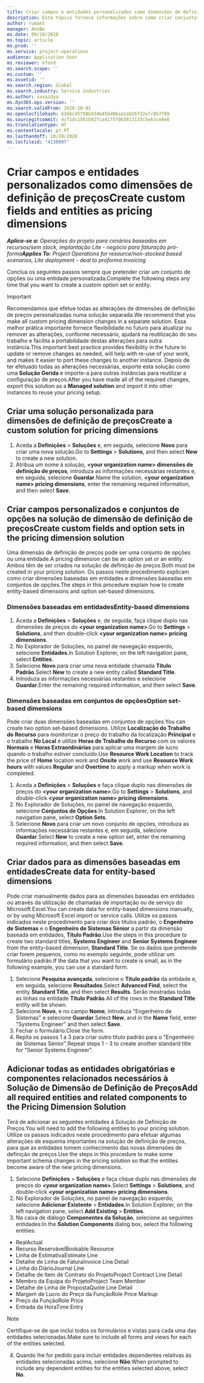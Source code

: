 ```yaml
---
title: Criar campos e entidades personalizados como dimensões de definição de preços
description: Este tópico fornece informações sobre como criar conjuntos de opções ou entidades personalizados.
author: rumant
manager: AnnBe
ms.date: 09/18/2020
ms.topic: article
ms.prod: ''
ms.service: project-operations
audience: Application User
ms.reviewer: kfend
ms.search.scope: ''
ms.custom: ''
ms.assetid: ''
ms.search.region: Global
ms.search.industry: Service industries
ms.author: suvaidya
ms.dyn365.ops.version: ''
ms.search.validFrom: 2020-10-01
ms.openlocfilehash: 616bcd5758b434b45bd06aa1a026f32efc8b7f99
ms.sourcegitcommit: 4cf1dc1561b92fca4175f0b3813133c5e63ce8e6
ms.translationtype: HT
ms.contentlocale: pt-PT
ms.lasthandoff: 10/28/2020
ms.locfileid: "4130907"
---
```

# <a name="create-custom-fields-and-entities-as-pricing-dimensions"></a><span data-ttu-id="c5f3c-103">Criar campos e entidades personalizados como dimensões de definição de preços</span><span class="sxs-lookup"><span data-stu-id="c5f3c-103">Create custom fields and entities as pricing dimensions</span></span>

<span data-ttu-id="c5f3c-104">_**Aplica-se a:** Operações do projeto para cenários baseados em recursos/sem stock, implantação Lite - negócio para faturação pró-forma_</span><span class="sxs-lookup"><span data-stu-id="c5f3c-104">_**Applies To:** Project Operations for resource/non-stocked based scenarios, Lite deployment - deal to proforma invoicing_</span></span>

<span data-ttu-id="c5f3c-105">Conclua os seguintes passos sempre que pretender criar um conjunto de opções ou uma entidade personalizada.</span><span class="sxs-lookup"><span data-stu-id="c5f3c-105">Complete the following steps any time that you want to create a custom option set or entity.</span></span>

> [!IMPORTANT]
> <span data-ttu-id="c5f3c-106">Recomendamos que efetue todas as alterações de dimensões de definição de preços personalizadas numa solução separada.</span><span class="sxs-lookup"><span data-stu-id="c5f3c-106">We recommend that you make all custom pricing dimension changes in a separate solution.</span></span> <span data-ttu-id="c5f3c-107">Essa melhor prática importante fornece flexibilidade no futuro para atualizar ou remover as alterações, conforme necessário, ajudará na reutilização do seu trabalho e facilita a portabilidade destas alterações para outra instância.</span><span class="sxs-lookup"><span data-stu-id="c5f3c-107">This important best practice provides flexibility in the future to update or remove changes as needed, will help with re-use of your work, and makes it easier to port these changes to another instance.</span></span> <span data-ttu-id="c5f3c-108">Depois de ter efetuado todas as alterações necessárias, exporte esta solução como uma **Solução Gerida** e importe-a para outras instâncias para reutilizar a configuração de preços.</span><span class="sxs-lookup"><span data-stu-id="c5f3c-108">After you have made all of the required changes, export this solution as a **Managed solution** and import it into other instances to reuse your pricing setup.</span></span>


## <a name="create-a-custom-solution-for-pricing-dimensions"></a><span data-ttu-id="c5f3c-109">Criar uma solução personalizada para dimensões de definição de preços</span><span class="sxs-lookup"><span data-stu-id="c5f3c-109">Create a custom solution for pricing dimensions</span></span>
1. <span data-ttu-id="c5f3c-110">Aceda a **Definições** > **Soluções** e, em seguida, selecione **Novo** para criar uma nova solução.</span><span class="sxs-lookup"><span data-stu-id="c5f3c-110">Go to **Settings** > **Solutions**, and then select **New** to create a new solution.</span></span> 
2. <span data-ttu-id="c5f3c-111">Atribua um nome à solução, **\<your organization name> dimensões de definição de preços**, introduza as informações necessárias restantes e, em seguida, selecione **Guardar**.</span><span class="sxs-lookup"><span data-stu-id="c5f3c-111">Name the solution, **\<your organization name> pricing dimensions**, enter the remaining required information, and then select **Save**.</span></span>
  
## <a name="create-custom-fields-and-option-sets-in-the-pricing-dimension-solution"></a><span data-ttu-id="c5f3c-112">Criar campos personalizados e conjuntos de opções na solução de dimensão de definição de preços</span><span class="sxs-lookup"><span data-stu-id="c5f3c-112">Create custom fields and option sets in the pricing dimension solution</span></span>

<span data-ttu-id="c5f3c-113">Uma dimensão de definição de preços pode ser uma conjunto de opções ou uma entidade.</span><span class="sxs-lookup"><span data-stu-id="c5f3c-113">A pricing dimension can be an option set or an entity.</span></span> <span data-ttu-id="c5f3c-114">Ambos têm de ser criados na solução de definição de preços.</span><span class="sxs-lookup"><span data-stu-id="c5f3c-114">Both must be created in your pricing solution.</span></span> <span data-ttu-id="c5f3c-115">Os passos neste procedimento explicam como criar dimensões baseadas em entidades e dimensões baseadas em conjuntos de opções.</span><span class="sxs-lookup"><span data-stu-id="c5f3c-115">The steps in this procedure explain how to create entity-based dimensions and option set-based dimensions.</span></span>

### <a name="entity-based-dimensions"></a><span data-ttu-id="c5f3c-116">Dimensões baseadas em entidades</span><span class="sxs-lookup"><span data-stu-id="c5f3c-116">Entity-based dimensions</span></span>

1. <span data-ttu-id="c5f3c-117">Aceda a **Definições** > **Soluções** e, de seguida, faça clique duplo nas dimensões de preços do **\<your organization name>**.</span><span class="sxs-lookup"><span data-stu-id="c5f3c-117">Go to **Settings** > **Solutions**, and then double-click **\<your organization name> pricing dimensions**.</span></span>
2. <span data-ttu-id="c5f3c-118">No Explorador de Soluções, no painel de navegação esquerdo, selecione **Entidades**.</span><span class="sxs-lookup"><span data-stu-id="c5f3c-118">In Solution Explorer, on the left navigation pane, select **Entities**.</span></span>
3. <span data-ttu-id="c5f3c-119">Selecione **Novo** para criar uma nova entidade chamada **Título Padrão**.</span><span class="sxs-lookup"><span data-stu-id="c5f3c-119">Select **New** to create a new entity called **Standard Title**.</span></span> 
4. <span data-ttu-id="c5f3c-120">Introduza as informações necessárias restantes e selecione **Guardar**.</span><span class="sxs-lookup"><span data-stu-id="c5f3c-120">Enter the remaining required information, and then select **Save**.</span></span>


### <a name="option-set-based-dimensions"></a><span data-ttu-id="c5f3c-121">Dimensões baseadas em conjuntos de opções</span><span class="sxs-lookup"><span data-stu-id="c5f3c-121">Option set-based dimensions</span></span> 
<span data-ttu-id="c5f3c-122">Pode criar duas dimensões baseadas em conjuntos de opções.</span><span class="sxs-lookup"><span data-stu-id="c5f3c-122">You can create two option set-based dimensions.</span></span> <span data-ttu-id="c5f3c-123">Utilize **Localização do Trabalho do Recurso** para monitorizar o preço do trabalho da localização **Principal** e o trabalho **No Local** e utilize **Horas de Trabalho do Recurso** com os valores **Normais** e **Horas Extraordinárias** para aplicar uma margem de lucro quando o trabalho estiver concluído.</span><span class="sxs-lookup"><span data-stu-id="c5f3c-123">Use **Resource Work Location** to track the price of **Home** location work and **Onsite** work and use **Resource Work hours** with values **Regular** and **Overtime** to apply a markup when work is completed.</span></span>


1. <span data-ttu-id="c5f3c-124">Aceda a **Definições** > **Soluções** e faça clique duplo nas dimensões de preços do **\<your organization name>**.</span><span class="sxs-lookup"><span data-stu-id="c5f3c-124">Go to **Settings** > **Solutions**, and double-click  **\<your organization name> pricing dimensions**.</span></span> 
2. <span data-ttu-id="c5f3c-125">No Explorador de Soluções, no painel de navegação esquerdo, selecione  **Conjuntos de Opções**.</span><span class="sxs-lookup"><span data-stu-id="c5f3c-125">In Solution Explorer, on the left navigation pane, select  **Option Sets**.</span></span> 
3. <span data-ttu-id="c5f3c-126">Selecione **Novo** para criar um novo conjunto de opções, introduza as informações necessárias restantes e, em seguida, selecione **Guardar**.</span><span class="sxs-lookup"><span data-stu-id="c5f3c-126">Select **New** to create a new option set, enter the remaining required information, and then select **Save**.</span></span>

## <a name="create-data-for-entity-based-dimensions"></a><span data-ttu-id="c5f3c-127">Criar dados para as dimensões baseadas em entidades</span><span class="sxs-lookup"><span data-stu-id="c5f3c-127">Create data for entity-based dimensions</span></span>

<span data-ttu-id="c5f3c-128">Pode criar manualmente dados para as dimensões baseadas em entidades ou através da utilização de chamadas de importação ou de serviço do Microsoft Excel.</span><span class="sxs-lookup"><span data-stu-id="c5f3c-128">You can create data for entity-based dimensions manually, or by using Microsoft Excel import or service calls.</span></span> <span data-ttu-id="c5f3c-129">Utilize os passos indicados neste procedimento para criar dois títulos padrão, o **Engenheiro de Sistemas** e o **Engenheiro de Sistemas Sénior** a partir da dimensão baseada em entidades, **Título Padrão**.</span><span class="sxs-lookup"><span data-stu-id="c5f3c-129">Use the steps in this procedure to create two standard titles, **Systems Engineer** and **Senior Systems Engineer** from the entity-based dimension, **Standard Title**.</span></span> <span data-ttu-id="c5f3c-130">Se os dados que pretende criar forem pequenos, como no exemplo seguinte, pode utilizar um formulário padrão.</span><span class="sxs-lookup"><span data-stu-id="c5f3c-130">If the data that you want to create is small, as in the following example, you can use a standard form.</span></span>

1. <span data-ttu-id="c5f3c-131">Selecione **Pesquisa avançada**, selecione o **Título padrão** da entidade e, em seguida, selecione **Resultados**.</span><span class="sxs-lookup"><span data-stu-id="c5f3c-131">Select **Advanced Find**, select the entity **Standard Title**, and then select **Results**.</span></span> <span data-ttu-id="c5f3c-132">Serão mostradas todas as linhas na entidade **Título Padrão**.</span><span class="sxs-lookup"><span data-stu-id="c5f3c-132">All of the rows in the **Standard Title** entity will be shown.</span></span>
2. <span data-ttu-id="c5f3c-133">Selecione **Novo**, e no campo **Nome**, introduza "Engenheiro de Sistemas" e selecione **Guardar**.</span><span class="sxs-lookup"><span data-stu-id="c5f3c-133">Select **New**, and in the **Name** field, enter "Systems Engineer" and then select **Save**.</span></span>
3. <span data-ttu-id="c5f3c-134">Fechar o formulário.</span><span class="sxs-lookup"><span data-stu-id="c5f3c-134">Close the form.</span></span> 
4. <span data-ttu-id="c5f3c-135">Repita os passos 1 a 3 para criar outro título padrão para o "Engenheiro de Sistemas Sénior".</span><span class="sxs-lookup"><span data-stu-id="c5f3c-135">Repeat steps 1 - 3 to create another standard title for "Senior Systems Engineer".</span></span>

## <a name="add-all-required-entities-and-related-components-to-the-pricing-dimension-solution"></a><span data-ttu-id="c5f3c-136">Adicionar todas as entidades obrigatórias e componentes relacionados necessários à Solução de Dimensão de Definição de Preços</span><span class="sxs-lookup"><span data-stu-id="c5f3c-136">Add all required entities and related components to the Pricing Dimension Solution</span></span>
<span data-ttu-id="c5f3c-137">Terá de adicionar as seguintes entidades à Solução de Definição de Preços.</span><span class="sxs-lookup"><span data-stu-id="c5f3c-137">You will need to add the following entities to your pricing solution.</span></span> <span data-ttu-id="c5f3c-138">Utilize os passos indicados neste procedimento para efetuar algumas alterações de esquema importantes na solução de definição de preços, para que as entidades tomem conhecimento das novas dimensões de definição de preços.</span><span class="sxs-lookup"><span data-stu-id="c5f3c-138">Use the steps in this procedure to make some important schema changes in the pricing solution so that the entities become aware of the new pricing dimensions.</span></span>

1. <span data-ttu-id="c5f3c-139">Selecione **Definições** > **Soluções** e faça clique duplo nas dimensões de preços do **\<your organization name>**.</span><span class="sxs-lookup"><span data-stu-id="c5f3c-139">Select **Settings** > **Solutions**, and double-click **\<your organization name> pricing dimensions**.</span></span> 
2. <span data-ttu-id="c5f3c-140">No Explorador de Soluções, no painel de navegação esquerdo, selecione **Adicionar Existente** > **Entidades**.</span><span class="sxs-lookup"><span data-stu-id="c5f3c-140">In Solution Explorer, on the left navigation pane, select **Add Existing** > **Entities**.</span></span>
3. <span data-ttu-id="c5f3c-141">Na caixa de diálogo **Componentes da Solução**, selecione as seguintes entidades:</span><span class="sxs-lookup"><span data-stu-id="c5f3c-141">In the **Solution Components** dialog box, select the following entities:</span></span>

  - <span data-ttu-id="c5f3c-142">Real</span><span class="sxs-lookup"><span data-stu-id="c5f3c-142">Actual</span></span>
  - <span data-ttu-id="c5f3c-143">Recurso Reservável</span><span class="sxs-lookup"><span data-stu-id="c5f3c-143">Bookable Resource</span></span>
  - <span data-ttu-id="c5f3c-144">Linha de Estimativa</span><span class="sxs-lookup"><span data-stu-id="c5f3c-144">Estimate Line</span></span>
  - <span data-ttu-id="c5f3c-145">Detalhe de Linha de Fatura</span><span class="sxs-lookup"><span data-stu-id="c5f3c-145">Invoice Line Detail</span></span>
  - <span data-ttu-id="c5f3c-146">Linha do Diário</span><span class="sxs-lookup"><span data-stu-id="c5f3c-146">Journal Line</span></span>
  - <span data-ttu-id="c5f3c-147">Detalhe de Item de Contrato do Projeto</span><span class="sxs-lookup"><span data-stu-id="c5f3c-147">Project Contract Line Detail</span></span>
  - <span data-ttu-id="c5f3c-148">Membro da Equipa do Projeto</span><span class="sxs-lookup"><span data-stu-id="c5f3c-148">Project Team Member</span></span>
  - <span data-ttu-id="c5f3c-149">Detalhe de Linha de Proposta</span><span class="sxs-lookup"><span data-stu-id="c5f3c-149">Quote Line Detail</span></span>
  - <span data-ttu-id="c5f3c-150">Margem de Lucro do Preço da Função</span><span class="sxs-lookup"><span data-stu-id="c5f3c-150">Role Price Markup</span></span>
  - <span data-ttu-id="c5f3c-151">Preço da Função</span><span class="sxs-lookup"><span data-stu-id="c5f3c-151">Role Price</span></span> 
  - <span data-ttu-id="c5f3c-152">Entrada de Hora</span><span class="sxs-lookup"><span data-stu-id="c5f3c-152">Time Entry</span></span> 


> [!NOTE]
> <span data-ttu-id="c5f3c-153">Certifique-se de que inclui todos os formulários e vistas para cada uma das entidades selecionadas.</span><span class="sxs-lookup"><span data-stu-id="c5f3c-153">Make sure to include all forms and views for each of the entities selected.</span></span>

4. <span data-ttu-id="c5f3c-154">Quando lhe for pedido para incluir entidades dependentes relativas às entidades selecionadas acima, selecione **Não**.</span><span class="sxs-lookup"><span data-stu-id="c5f3c-154">When prompted to include any dependent entities for the entities selected above, select **No**.</span></span>

